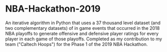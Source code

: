 # NBA-Hackathon-2019
An iterative algorithm in Python that uses a 37 thousand level dataset (and two complementary datasets) of in game events that occurred in the 2018 NBA playoffs to generate offensive and defensive player ratings for every player in each game of those playoffs.
Completed as my contribution to my team ("Caltech Hoops") for the Phase 1 of the 2019 NBA Hackathon.
